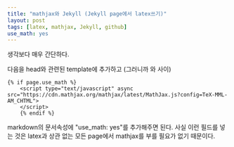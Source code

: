 ```yaml
---
title: "mathjax와 Jekyll (Jekyll page에서 latex쓰기)"
layout: post
tags: [latex, mathjax, Jekyll, github]
use_math: yes
---
```


생각보다 매우 간단하다.

다음을 head와 관련된 template에 추가하고 (그러니까 <head>와 </head>사이)
```
{% if page.use_math %}
    <script type="text/javascript" async src="https://cdn.mathjax.org/mathjax/latest/MathJax.js?config=TeX-MML-AM_CHTML">
    </script>
    {% endif %}
```

markdown의 문서속성에 "use_math: yes"를 추가해주면 된다. 사실 이런 필드를 넣는 것은 latex과 상관 없는 모든 page에서 mathjax를 부를 필요가 없기 때문이다.
